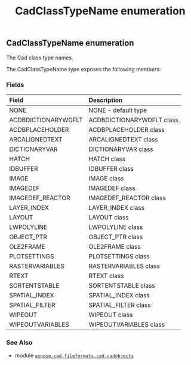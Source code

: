 ﻿---
title: CadClassTypeName enumeration
second_title: Aspose.CAD for Python via .NET API References
description: 
type: docs
weight: 1320
url: /python-net/aspose.cad.fileformats.cad.cadobjects/cadclasstypename/
is_root: false
---

## CadClassTypeName enumeration

The Cad class type names.



The CadClassTypeName type exposes the following members:

### Fields
| Field | Description |
| :- | :- |
| NONE | NONE - default type |
| ACDBDICTIONARYWDFLT | ACDBDICTIONARYWDFLT class |
| ACDBPLACEHOLDER | ACDBPLACEHOLDER class |
| ARCALIGNEDTEXT | ARCALIGNEDTEXT class |
| DICTIONARYVAR | DICTIONARYVAR class |
| HATCH | HATCH class |
| IDBUFFER | IDBUFFER class |
| IMAGE | IMAGE class |
| IMAGEDEF | IMAGEDEF class |
| IMAGEDEF_REACTOR | IMAGEDEF_REACTOR class |
| LAYER_INDEX | LAYER_INDEX class |
| LAYOUT | LAYOUT class |
| LWPOLYLINE | LWPOLYLINE class |
| OBJECT_PTR | OBJECT_PTR class |
| OLE2FRAME | OLE2FRAME class |
| PLOTSETTINGS | PLOTSETTINGS class |
| RASTERVARIABLES | RASTERVARIABLES class |
| RTEXT | RTEXT class |
| SORTENTSTABLE | SORTENTSTABLE class |
| SPATIAL_INDEX | SPATIAL_INDEX class |
| SPATIAL_FILTER | SPATIAL_FILTER class |
| WIPEOUT | WIPEOUT class |
| WIPEOUTVARIABLES | WIPEOUTVARIABLES class |



### See Also
* module [`aspose.cad.fileformats.cad.cadobjects`](..)
